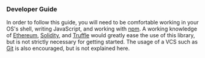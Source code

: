 ### Developer Guide

In order to follow this guide, you will need to be comfortable working in your OS's shell, writing JavaScript, and working with [npm](https://www.npmjs.com/). A working knowledge of [Ethereum](https://www.ethereum.org/), [Solidity](https://github.com/ethereum/solidity), and [Truffle](http://truffleframework.com/) would greatly ease the use of this library, but is not strictly necessary for getting started. The usage of a VCS such as [Git](https://git-scm.com/) is also encouraged, but is not explained here.
